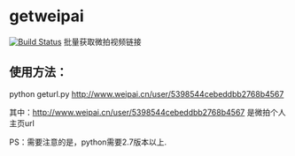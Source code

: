 getweipai
=========
[![Build Status](https://travis-ci.org/hellokitty111/getweipai.svg?branch=master)](https://travis-ci.org/hellokitty111/getweipai)
批量获取微拍视频链接

使用方法：
--------------

python geturl.py  http://www.weipai.cn/user/5398544cebeddbb2768b4567

其中：http://www.weipai.cn/user/5398544cebeddbb2768b4567 是微拍个人主页url

PS：需要注意的是，python需要2.7版本以上.
